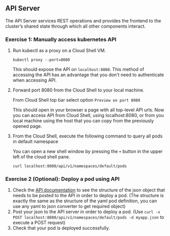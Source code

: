 ## API Server

The API Server services REST operations and provides the frontend to the cluster’s shared state through which all other components interact.

### Exercise 1: Manually access kubernetes API

1. Run kubectl as a proxy on a Cloud Shell VM.
    ```
    kubectl proxy --port=8080
    ```
    This should expose the API on `localhost:8080`. This method of accessing the API has an advantage that you don't need to authenticate when accessing API.

1. Forward port 8080 from the Cloud Shell to your local machine.

    From Cloud Shell top bar select option `Preview on port 8080`

    This should open in your browser a page with all top-level API urls. Now you can access API from Cloud Shell, using localhost:8080, or from you local machine using the host that you can copy from the previously opened page.

1. From the Cloud Shell, execute the following command to query all pods in default namespace

    You can open a new shell window by pressing the `+` button in the upper left of the cloud shell pane.

    ```
    curl localhost:8080/api/v1/namespaces/default/pods
    ```

### Exercise 2 (Optional): Deploy a pod using API

1. Check the [API documentation](https://kubernetes.io/docs/reference/generated/kubernetes-api/v1.10/#create-55) to see the structure of the json object that needs to be posted to the API in order to deploy a pod. (The structure is exactly the same as the structure of the yaml pod definition, you can use any yaml to json converter to get required object)
1. Post your json to the API server in order to deploy a pod. (Use `curl -x POST localhost:8080/api/v1/namespaces/default/pods -d myapp.json` to execute a POST request)
1. Check that your pod is deployed successfully.
